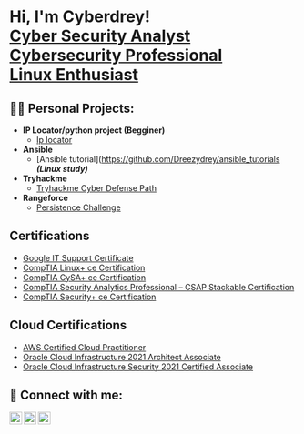 <h1>Hi, I'm Cyberdrey! <br/>
  <a href="https://github.com/Dreezydrey">Cyber Security Analyst</a><br/>
  <a href="https://www.linkedin.com/in/dryden-musona-75567b74/">Cybersecurity Professional</a><br/>
  <a href="https://www.linkedin.com/in/dryden-musona-75567b74/details/certifications">Linux Enthusiast</a></h1>

<h2>👨‍💻 Personal Projects:</h2>

- <b>IP Locator/python project (Begginer)</b>
  - [Ip locator](https://github.com/Dreezydrey/silver-couscous)
- <b>Ansible</b>
  - [Ansible tutorial](https://github.com/Dreezydrey/ansible_tutorials <b><i>(Linux study)</b></i>
- <b>Tryhackme</b>
  - [Tryhackme Cyber Defense Path](https://tryhackme.com/paths)
- <b>Rangeforce</b>
  - [Persistence Challenge](https://www.credly.com/badges/22aeaade-cf4b-4456-bc27-a971254b756e?source=linked_in_profile)

<h2>Certifications</h2>

  - [Google IT Support Certificate](https://www.credly.com/badges/595c8d11-75ec-4ba5-8ec4-ebdbf7d92099?source=linked_in_profile)
  - [CompTIA Linux+ ce Certification](https://www.credly.com/badges/3c07fe33-a8f4-43c1-ba51-a3ff7caaab61?source=linked_in_profile)
  - [CompTIA CySA+ ce Certification](https://www.credly.com/badges/d0c9ed4a-9818-496e-a3e1-e4fee770f86d/public_url)
  - [CompTIA Security Analytics Professional – CSAP Stackable Certification](https://www.credly.com/badges/4f78368a-e7a2-44be-880e-3a3ec865b143?source=linked_in_profile)
  - [CompTIA Security+ ce Certification](https://www.credly.com/badges/0051ba67-3de6-4570-993a-4135d59cd64d)

<h2>Cloud Certifications</h2>

   - [AWS Certified Cloud Practitioner](https://www.credly.com/badges/feebe329-71a7-452a-a553-8277740638ad?source=linked_in_profile)
   - [Oracle Cloud Infrastructure 2021 Architect Associate](https://catalog-education.oracle.com/pls/certview/sharebadge?id=54E8DC73B6C59891096E01408A07339DAD74010B1DBB317C706FEB93CDCE7AD5)
   - [Oracle Cloud Infrastructure Security 2021 Certified Associate](https://catalog-education.oracle.com/pls/certview/sharebadge?id=A3BB0543155BC272A4B5E480267A6540EA4B0EBF9012511238B3B9FAD6BEAF9F)
 
<h2> 🤳 Connect with me:</h2>

[<img align="left" alt="JoshMadakor | YouTube" width="22px" src="https://cdn.jsdelivr.net/npm/simple-icons@v3/icons/youtube.svg" />][youtube]
[<img align="left" alt="JoshMadakor | Twitter" width="22px" src="https://cdn.jsdelivr.net/npm/simple-icons@v3/icons/twitter.svg" />][twitter]
[<img align="left" alt="JoshMadakor | LinkedIn" width="22px" src="https://cdn.jsdelivr.net/npm/simple-icons@v3/icons/linkedin.svg" />][linkedin]

[twitter]: https://twitter.com/cyberdrey
[youtube]: https://www.youtube.com/channel/UCU2jV1H1RjNfJ-elwez4lNA/playlists
[linkedin]: https://www.linkedin.com/in/dryden-musona-75567b74

<!--
**Cyberdrey** is a ✨ _special_ ✨ repository because its `README.md` (this file) appears on your GitHub profile.

Here are some ideas to get you started:

- 🔭 I’m currently working on ...
- 🌱 I’m currently learning ...
- 👯 I’m looking to collaborate on ...
- 🤔 I’m looking for help with ...
- 💬 Ask me about ...
- 📫 How to reach me: ...
- 😄 Pronouns: ...
- ⚡ Fun fact: ...
-->
